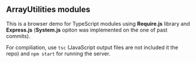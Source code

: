 ## ArrayUtilities modules

This is a browser demo for TypeScript modules using **Require.js** library and **Express.js** (**System.js** opiton was implemented on the one of past commits).

For compiliation, use `tsc` (JavaScript output files are not included it the repo) and `npm start` for running the server.






